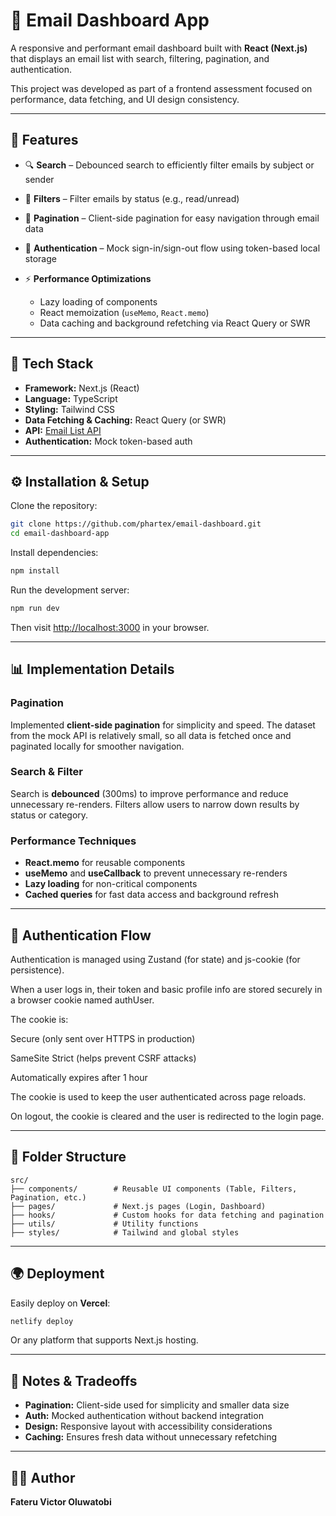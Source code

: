 # 📧 Email Dashboard App


A responsive and performant email dashboard built with **React (Next.js)** that displays an email list with search, filtering, pagination, and authentication.

This project was developed as part of a frontend assessment focused on performance, data fetching, and UI design consistency.


---

## 🚀 Features

* 🔍 **Search** – Debounced search to efficiently filter emails by subject or sender
* 🎯 **Filters** – Filter emails by status (e.g., read/unread)
* 📄 **Pagination** – Client-side pagination for easy navigation through email data
* 🔐 **Authentication** – Mock sign-in/sign-out flow using token-based local storage
* ⚡ **Performance Optimizations**

  * Lazy loading of components
  * React memoization (`useMemo`, `React.memo`)
  * Data caching and background refetching via React Query or SWR

---

## 🧠 Tech Stack

* **Framework:** Next.js (React)
* **Language:** TypeScript
* **Styling:** Tailwind CSS
* **Data Fetching & Caching:** React Query (or SWR)
* **API:** [Email List API](https://email-list-api-3.onrender.com)
* **Authentication:** Mock token-based auth

---

## ⚙️ Installation & Setup

Clone the repository:

```bash
git clone https://github.com/phartex/email-dashboard.git
cd email-dashboard-app
```

Install dependencies:

```bash
npm install
```

Run the development server:

```bash
npm run dev
```

Then visit [http://localhost:3000](http://localhost:3000) in your browser.

---

## 📊 Implementation Details

### Pagination

Implemented **client-side pagination** for simplicity and speed.
The dataset from the mock API is relatively small, so all data is fetched once and paginated locally for smoother navigation.

### Search & Filter

Search is **debounced** (300ms) to improve performance and reduce unnecessary re-renders.
Filters allow users to narrow down results by status or category.

### Performance Techniques

* **React.memo** for reusable components
* **useMemo** and **useCallback** to prevent unnecessary re-renders
* **Lazy loading** for non-critical components
* **Cached queries** for fast data access and background refresh

---

## 🔑 Authentication Flow

Authentication is managed using Zustand (for state) and js-cookie (for persistence).

When a user logs in, their token and basic profile info are stored securely in a browser cookie named authUser.

The cookie is:

Secure (only sent over HTTPS in production)

SameSite Strict (helps prevent CSRF attacks)

Automatically expires after 1 hour

The cookie is used to keep the user authenticated across page reloads.

On logout, the cookie is cleared and the user is redirected to the login page.

---

## 🧩 Folder Structure

```
src/
├── components/        # Reusable UI components (Table, Filters, Pagination, etc.)
├── pages/             # Next.js pages (Login, Dashboard)
├── hooks/             # Custom hooks for data fetching and pagination
├── utils/             # Utility functions
├── styles/            # Tailwind and global styles
```

---


## 🌍 Deployment

Easily deploy on **Vercel**:

```bash
netlify deploy
```

Or any platform that supports Next.js hosting.

---

## 📘 Notes & Tradeoffs

* **Pagination:** Client-side used for simplicity and smaller data size
* **Auth:** Mocked authentication without backend integration
* **Design:** Responsive layout with accessibility considerations
* **Caching:** Ensures fresh data without unnecessary refetching

---

## 👨‍💻 Author

**Fateru Victor Oluwatobi**
